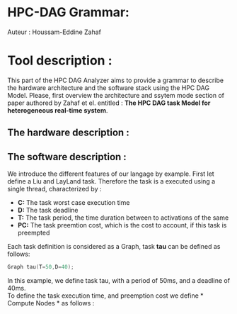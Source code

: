 # HPC-DAG Grammar:
Auteur : Houssam-Eddine Zahaf

# Tool description : 

This part of the HPC DAG Analyzer aims to provide a grammar to
describe the hardware architecture and the software stack using the
HPC DAG Model. Please, first overview the architecture and ssytem mode
section of paper authored by Zahaf et el. entitled : **The HPC DAG
task Model for heterogeneous real-time system**.

## The hardware description : 
## The software description :



We introduce the different features of our langage by example. First
let define a Liu and LayLand task. Therefore the task is a executed
using a single thread, characterized by :

- **C:**  The task worst case execution time 
- **D:**  The task deadline
- **T:**  The task period, the time duration between to activations of the same 
- **PC:** The task preemtion cost, which is the cost to account, if this task is preempted


Each task definition is considered as a Graph, task **tau** can be defined as follows:

```c
Graph tau(T=50,D=40);	
```


In this example, we define task tau, with a period of 50ms, and a deadline of 40ms.  
To define the task execution time, and preemption cost we define * Compute Nodes * as follows : 
